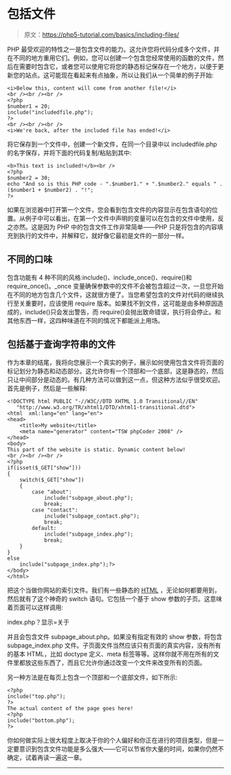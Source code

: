 # 包括文件

> 原文：<https://php5-tutorial.com/basics/including-files/>

PHP 最受欢迎的特性之一是包含文件的能力。这允许您将代码分成多个文件，并在不同的地方重用它们。例如，您可以创建一个包含您经常使用的函数的文件，然后在需要时包含它，或者您可以使用它将您的静态标记保存在一个地方，以便于更新您的站点。这可能现在看起来有点抽象，所以让我们从一个简单的例子开始:

```
<i>Below this, content will come from another file!</i>
<br /><br /><br />
<?php
$number1 = 20;
include("includedfile.php");
?>
<br /><br /><br />
<i>We're back, after the included file has ended!</i>
```

将它保存到一个文件中，创建一个新文件，在同一个目录中以 includedfile.php 的名字保存，并将下面的代码复制/粘贴到其中:

```
<b>This text is included!</b><br />
<?php 
$number2 = 30;
echo "And so is this PHP code - ".$number1." + ".$number2." equals " . ($number1 + $number2) . "!";
?>
```

如果在浏览器中打开第一个文件，您会看到包含文件的内容显示在包含语句的位置。从例子中可以看出，在第一个文件中声明的变量可以在包含的文件中使用，反之亦然。这是因为 PHP 中的包含文件工作非常简单——PHP 只是将包含的内容填充到执行的文件中，并解释它，就好像它最初是文件的一部分一样。

## 不同的口味

<input type="hidden" name="IL_IN_ARTICLE">

包含功能有 4 种不同的风格:include()、include_once()、require()和 require_once()。_once 变量确保参数中的文件不会被包含超过一次，一旦您开始在不同的地方包含几个文件，这就很方便了。当您希望包含的文件对代码的继续执行至关重要时，应该使用 require 版本。如果找不到文件，这可能是由多种原因造成的，include()只会发出警告，而 require()会抛出致命错误，执行将会停止。和其他东西一样，这四种味道在不同的情况下都能派上用场。

## 包括基于查询字符串的文件

作为本章的结尾，我将向您展示一个真实的例子，展示如何使用包含文件将页面的标记划分为静态和动态部分。这允许你有一个顶部和一个底部，这是静态的，然后只让中间部分是动态的。有几种方法可以做到这一点，但这种方法似乎很受欢迎。首先是例子，然后是一些解释:

```
<!DOCTYPE html PUBLIC "-//W3C//DTD XHTML 1.0 Transitional//EN"
   "http://www.w3.org/TR/xhtml1/DTD/xhtml1-transitional.dtd">
<html  xml:lang="en" lang="en">
<head>
    <title>My website</title>
    <meta name="generator" content="TSW phpCoder 2008" />
</head>
<body>
This part of the website is static. Dynamic content below!
<br /><br /><br />
<?php
if(isset($_GET["show"]))
{
    switch($_GET["show"])
    {
        case "about":
            include("subpage_about.php");
            break;
        case "contact":
            include("subpage_contact.php");
            break;
        default:
            include("subpage_index.php");
            break;                
    }
}
else
    include("subpage_index.php");?>
</body>
</html>
```

把这个当做你网站的索引文件。我们有一些静态的 [HTML](http://htmlpedia.net "A complete HTML reference") ，无论如何都要用到，然后就有了这个神奇的 switch 语句。它包括一个基于 show 参数的子页。这意味着页面可以这样调用:

index.php？显示=关于

并且会包含文件 subpage_about.php。如果没有指定有效的 show 参数，将包含 subpage_index.php 文件。子页面文件当然应该只有页面的真实内容，没有所有的基本 HTML，比如 doctype 定义、meta 标签等等。这样你就不用在所有的文件里都放这些东西了，而且它允许你通过改变一个文件来改变所有的页面。

另一种方法是在每页上包含一个顶部和一个底部文件，如下所示:

```
<?php
include("top.php");
?>
The actual content of the page goes here!
<?php
include("bottom.php");
?>
```

你如何做实际上很大程度上取决于你的个人偏好和你正在进行的项目类型，但是一定要意识到包含文件功能是多么强大——它可以节省你大量的时间，如果你仍然不确定，试着再读一遍这一章。

* * *